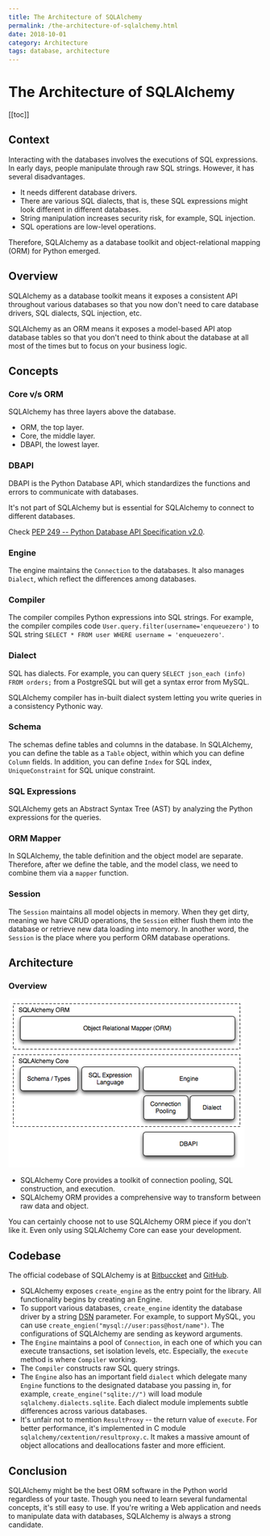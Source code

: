 ```yaml
---
title: The Architecture of SQLAlchemy
permalink: /the-architecture-of-sqlalchemy.html
date: 2018-10-01
category: Architecture
tags: database, architecture
---
```


# The Architecture of SQLAlchemy

[[toc]]

## Context

Interacting with the databases involves the executions of SQL expressions. In early days, people manipulate through raw SQL strings. However, it has several disadvantages.

* It needs different database drivers.
* There are various SQL dialects, that is, these SQL expressions might look different in different databases.
* String manipulation increases security risk, for example, SQL injection.
* SQL operations are low-level operations.

Therefore, SQLAlchemy as a database toolkit and object-relational mapping (ORM) for Python emerged.

## Overview

SQLAlchemy as a database toolkit means it exposes a consistent API throughout various databases so that you now don't need to care database drivers, SQL dialects, SQL injection, etc.

SQLAlchemy as an ORM means it exposes a model-based API atop database tables so that you don't need to think about the database at all most of the times but to focus on your business logic.

## Concepts

### Core v/s ORM

SQLAlchemy has three layers above the database.

* ORM, the top layer.
* Core, the middle layer.
* DBAPI, the lowest layer.

### DBAPI

DBAPI is the Python Database API, which standardizes the functions and errors to communicate with databases.

It's not part of SQLAlchemy but is essential for SQLAlchemy to connect to different databases.

Check [PEP 249 -- Python Database API Specification v2.0](https://www.python.org/dev/peps/pep-0249/).

### Engine

The engine maintains the `Connection` to the databases. It also manages `Dialect`, which reflect the differences among databases.

### Compiler

The compiler compiles Python expressions into SQL strings. For example, the compiler compiles code `User.query.filter(username='enqueuezero')` to SQL string `SELECT * FROM user WHERE username = 'enqueuezero'`.

### Dialect

SQL has dialects. For example, you can query `SELECT json_each (info) FROM orders;` from a PostgreSQL but will get a syntax error from MySQL.

SQLAlchemy compiler has in-built dialect system letting you write queries in a consistency Pythonic way.

### Schema

The schemas define tables and columns in the database. In SQLAlchemy, you can define the table as a `Table` object, within which you can define `Column` fields. In addition, you can define `Index` for SQL index, `UniqueConstraint` for SQL unique constraint.

### SQL Expressions

SQLAlchemy gets an Abstract Syntax Tree (AST) by analyzing the Python expressions for the queries. 

### ORM Mapper

In SQLAlchemy, the table definition and the object model are separate. Therefore, after we define the table, and the model class, we need to combine them via a `mapper` function.

### Session

The `Session` maintains all model objects in memory. When they get dirty, meaning we have CRUD operations, the `Session` either flush them into the database or retrieve new data loading into memory. In another word, the `Session` is the place where you perform ORM database operations.

## Architecture

### Overview

![Overview of SQLAlchemy Architecture](/static/images/sqlalchemy-overview.png)

* SQLAlchemy Core provides a toolkit of connection pooling, SQL construction, and execution.
* SQLAlchemy ORM provides a comprehensive way to transform between raw data and object.

You can certainly choose not to use SQLAlchemy ORM piece if you don't like it. Even only using SQLAlchemy Core can ease your development.

## Codebase

The official codebase of SQLAlchemy is at [Bitbuccket](https://bitbucket.org/zzzeek/sqlalchemy) and [GitHub](https://github.com/zzzeek/sqlalchemy).

* SQLAlchemy exposes `create_engine` as the entry point for the library. All functionality begins by creating an Engine.
* To support various databases, `create_engine` identity the database driver by a string [DSN](https://en.wikipedia.org/wiki/Data_source_name) parameter. For example, to support MySQL, you can use `create_engien("mysql://user:pass@host/name")`. The configurations of SQLAlchemy are sending as keyword arguments.
* The `Engine` maintains a pool of `Connection`, in each one of which you can execute transactions, set isolation levels, etc. Especially, the `execute` method is where `Compiler` working.
* The `Compiler` constructs raw SQL query strings.
* The `Engine` also has an important field `dialect` which delegate many `Engine` functions to the designated database you passing in, for example, `create_engine("sqlite://")` will load module `sqlalchemy.dialects.sqlite`. Each dialect module implements subtle differences across various databases.
* It's unfair not to mention `ResultProxy` -- the return value of `execute`. For better performance, it's implemented in C module `sqlalchemy/cextention/resultproxy.c`. It makes a massive amount of object allocations and deallocations faster and more efficient.

## Conclusion

SQLAlchemy might be the best ORM software in the Python world regardless of your taste. Though you need to learn several fundamental concepts, it's still easy to use. If you're writing a Web application and needs to manipulate data with databases, SQLAlchemy is always a strong candidate.
